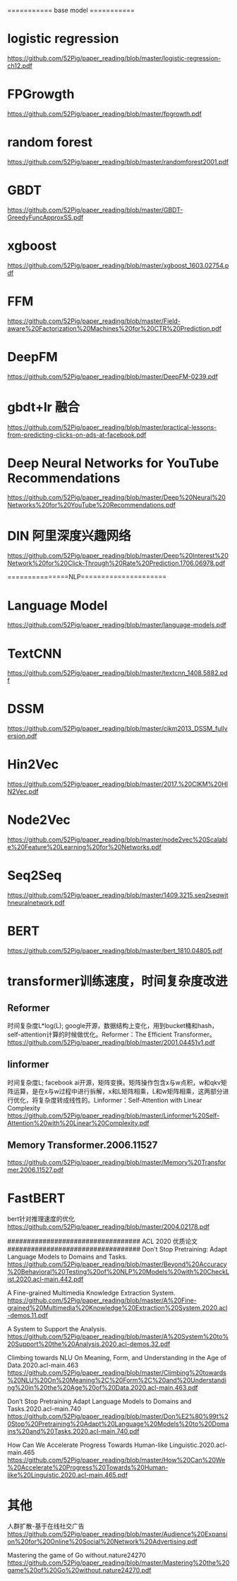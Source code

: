 


=========== base model ===========


# logistic regression
https://github.com/52Pig/paper_reading/blob/master/logistic-regression-ch12.pdf

# FPGrowgth
https://github.com/52Pig/paper_reading/blob/master/fpgrowth.pdf

# random forest
https://github.com/52Pig/paper_reading/blob/master/randomforest2001.pdf

# GBDT
https://github.com/52Pig/paper_reading/blob/master/GBDT-GreedyFuncApproxSS.pdf

# xgboost
https://github.com/52Pig/paper_reading/blob/master/xgboost_1603.02754.pdf

# FFM
https://github.com/52Pig/paper_reading/blob/master/Field-aware%20Factorization%20Machines%20for%20CTR%20Prediction.pdf

# DeepFM
https://github.com/52Pig/paper_reading/blob/master/DeepFM-0239.pdf




# gbdt+lr 融合
https://github.com/52Pig/paper_reading/blob/master/practical-lessons-from-predicting-clicks-on-ads-at-facebook.pdf

# Deep Neural Networks for YouTube Recommendations
https://github.com/52Pig/paper_reading/blob/master/Deep%20Neural%20Networks%20for%20YouTube%20Recommendations.pdf

# DIN 阿里深度兴趣网络
https://github.com/52Pig/paper_reading/blob/master/Deep%20Interest%20Network%20for%20Click-Through%20Rate%20Prediction.1706.06978.pdf



===============NLP=====================


# Language Model
https://github.com/52Pig/paper_reading/blob/master/language-models.pdf

# TextCNN
https://github.com/52Pig/paper_reading/blob/master/textcnn_1408.5882.pdf

# DSSM
https://github.com/52Pig/paper_reading/blob/master/cikm2013_DSSM_fullversion.pdf


# Hin2Vec
https://github.com/52Pig/paper_reading/blob/master/2017.%20CIKM%20HIN2Vec.pdf
# Node2Vec
https://github.com/52Pig/paper_reading/blob/master/node2vec%20Scalable%20Feature%20Learning%20for%20Networks.pdf

# Seq2Seq
https://github.com/52Pig/paper_reading/blob/master/1409.3215.seq2seqwithneuralnetwork.pdf

# BERT
https://github.com/52Pig/paper_reading/blob/master/bert_1810.04805.pdf

# transformer训练速度，时间复杂度改进
## Reformer
时间复杂度L*log(L); google开源，数据结构上变化，用到bucket桶和hash，self-attention计算的时候做优化。Reformer：The Efficient Transformer。
https://github.com/52Pig/paper_reading/blob/master/2001.04451v1.pdf

## linformer
时间复杂度L; facebook ai开源，矩阵变换。矩阵操作包含x与w点积，w和qkv矩阵运算，是在x与w过程中进行拆解，x和L矩阵相乘，L和w矩阵相乘，这两部分进行优化，将复杂度转成线性的。Linformer：Self-Attention with Linear Complexity
https://github.com/52Pig/paper_reading/blob/master/Linformer%20Self-Attention%20with%20Linear%20Complexity.pdf

## Memory Transformer.2006.11527
https://github.com/52Pig/paper_reading/blob/master/Memory%20Transformer.2006.11527.pdf


# FastBERT
bert针对推理速度的优化
https://github.com/52Pig/paper_reading/blob/master/2004.02178.pdf

##################################
       ACL 2020 优质论文 
##################################
Don't Stop Pretraining: Adapt Language Models to Domains and Tasks.
https://github.com/52Pig/paper_reading/blob/master/Beyond%20Accuracy%20Behavioral%20Testing%20of%20NLP%20Models%20with%20CheckList.2020.acl-main.442.pdf

A Fine-grained Multimedia Knowledge Extraction System.
https://github.com/52Pig/paper_reading/blob/master/A%20Fine-grained%20Multimedia%20Knowledge%20Extraction%20System.2020.acl-demos.11.pdf

A System to Support the Analysis.
https://github.com/52Pig/paper_reading/blob/master/A%20System%20to%20Support%20the%20Analysis.2020.acl-demos.32.pdf

Climbing towards NLU On Meaning, Form, and Understanding in the Age of Data.2020.acl-main.463
https://github.com/52Pig/paper_reading/blob/master/Climbing%20towards%20NLU%20On%20Meaning%2C%20Form%2C%20and%20Understanding%20in%20the%20Age%20of%20Data.2020.acl-main.463.pdf

Don’t Stop Pretraining Adapt Language Models to Domains and Tasks.2020.acl-main.740
https://github.com/52Pig/paper_reading/blob/master/Don%E2%80%99t%20Stop%20Pretraining%20Adapt%20Language%20Models%20to%20Domains%20and%20Tasks.2020.acl-main.740.pdf

How Can We Accelerate Progress Towards Human-like Linguistic.2020.acl-main.465
https://github.com/52Pig/paper_reading/blob/master/How%20Can%20We%20Accelerate%20Progress%20Towards%20Human-like%20Linguistic.2020.acl-main.465.pdf


# 其他
人群扩散-基于在线社交广告
https://github.com/52Pig/paper_reading/blob/master/Audience%20Expansion%20for%20Online%20Social%20Network%20Advertising.pdf

Mastering the game of Go without.nature24270
https://github.com/52Pig/paper_reading/blob/master/Mastering%20the%20game%20of%20Go%20without.nature24270.pdf






